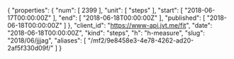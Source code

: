 {
  "properties": {
    "num": [
      2399
    ],
    "unit": [
      "steps"
    ],
    "start": [
      "2018-06-17T00:00:00Z"
    ],
    "end": [
      "2018-06-18T00:00:00Z"
    ],
    "published": [
      "2018-06-18T00:00:00Z"
    ]
  },
  "client_id": "https://www-api.jvt.me/fit",
  "date": "2018-06-18T00:00:00Z",
  "kind": "steps",
  "h": "h-measure",
  "slug": "2018/06/jjjag",
  "aliases": [
    "/mf2/9e8458e3-4e78-4262-ad20-2af5f330d09f/"
  ]
}
